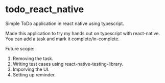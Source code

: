 # todo_react_native
Simple ToDo application in react native using typescript.

Made this application to try my hands out on typescript with react-native. You can add a task and mark it complete/in-complete.

Future scope: 
1) Removing the task.
2) Writing test cases using react-native-testing-library.
3) Imporving the UI.
4) Setting up reminder.
